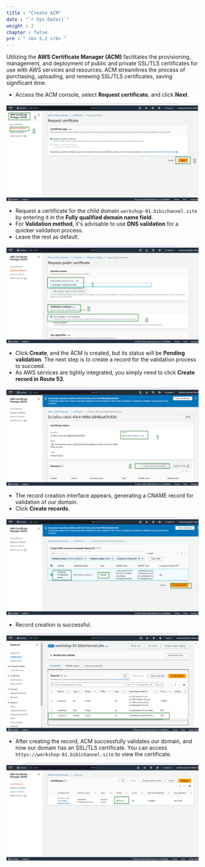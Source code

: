 ```yaml
---
title : "Create ACM"
date : "`r Sys.Date()`"
weight : 2
chapter : false
pre : " <b> 5.2 </b> "
---
```


Utilizing the **AWS Certificate Manager (ACM)** facilitates the provisioning, management, and deployment of public and private SSL/TLS certificates for use with AWS services and resources. ACM streamlines the process of purchasing, uploading, and renewing SSL/TLS certificates, saving significant time.

- Access the ACM console, select **Request certificate**, and click **Next**.

![IMAGE](/images/5-publicWebsite&Distribution/5.2-createACM/001-createACM.png)

- Request a certificate for the child domain `workshop-01.bibichannel.site` by entering it in the **Fully qualified domain name field**.
- For **Validation method**, it's advisable to use **DNS validation** for a quicker validation process.
- Leave the rest as default.

![IMAGE](/images/5-publicWebsite&Distribution/5.2-createACM/002-createACM.png)

- Click **Create**, and the ACM is created, but its status will be **Pending validation**. The next step is to create a record for the validation process to succeed.
- As AWS services are tightly integrated, you simply need to click **Create record in Route 53**.

![IMAGE](/images/5-publicWebsite&Distribution/5.2-createACM/003-createACM.png)

- The record creation interface appears, generating a CNAME record for validation of our domain.
- Click **Create records**.

![IMAGE](/images/5-publicWebsite&Distribution/5.2-createACM/004-createACM.png)

- Record creation is successful.

![IMAGE](/images/5-publicWebsite&Distribution/5.2-createACM/005-createACM.png)

- After creating the record, ACM successfully validates our domain, and now our domain has an SSL/TLS certificate. You can access `https://workshop-01.bibichannel.site` to view the certificate.

![IMAGE](/images/5-publicWebsite&Distribution/5.2-createACM/006-createACM.png)
